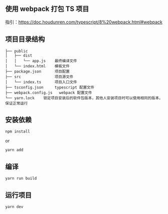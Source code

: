 ## 使用 webpack 打包 TS 项目
指引：https://doc.houdunren.com/typescript/8%20webpack.html#webpack


## 项目目录结构
```
├── public
│   ├── dist
│   │   └── app.js    最终编译文件
│   └── index.html    模板文件
├── package.json      项目配置
├── src	              项目源文件
│   └── index.ts      项目入口文件
├── tsconfig.json     typescript 配置文件
├── webpack.config.js	webpack 配置文件
└── yarn.lock    锁定项目安装后的软件包版本，其他人安装项目时可以使用相同的版本，保证正常运行
```
## 安装依赖
```
npm install
```
or
```
yarn add
```

## 编译
```
yarn run build
```

## 运行项目
```
yarn dev
```